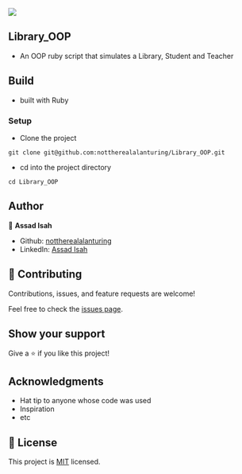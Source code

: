 ![](https://img.shields.io/badge/Microverse-blueviolet)


## Library_OOP

- An OOP ruby script that simulates a Library, Student and Teacher

## Build

- built with Ruby
### Setup

- Clone the project
```terminal
git clone git@github.com:nottherealalanturing/Library_OOP.git
```

- cd into the project directory
```terminal
cd Library_OOP
```
## Author


👤 **Assad Isah**

- Github: [nottherealalanturing](https://github.com/nottherealalanturing)
- LinkedIn: [Assad Isah](https://linkedin.com/in/assadisah)


## 🤝 Contributing

Contributions, issues, and feature requests are welcome!

Feel free to check the [issues page](../../issues/).

## Show your support

Give a ⭐️ if you like this project!

## Acknowledgments

- Hat tip to anyone whose code was used
- Inspiration
- etc

## 📝 License

This project is [MIT](./MIT.md) licensed.